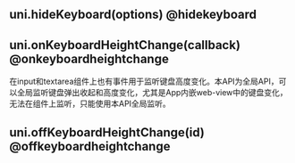 ## uni.hideKeyboard(options) @hidekeyboard

<!-- UTSAPIJSON.hideKeyboard.description -->

<!-- UTSAPIJSON.hideKeyboard.compatibility -->

<!-- UTSAPIJSON.hideKeyboard.param -->

<!-- UTSAPIJSON.hideKeyboard.returnValue -->

<!-- UTSAPIJSON.hideKeyboard.example -->

<!-- UTSAPIJSON.hideKeyboard.tutorial -->

## uni.onKeyboardHeightChange(callback) @onkeyboardheightchange

<!-- UTSAPIJSON.onKeyboardHeightChange.description -->

在input和textarea组件上也有事件用于监听键盘高度变化。本API为全局API，可以全局监听键盘弹出收起和高度变化，尤其是App内嵌web-view中的键盘变化，无法在组件上监听，只能使用本API全局监听。

<!-- UTSAPIJSON.onKeyboardHeightChange.compatibility -->

<!-- UTSAPIJSON.onKeyboardHeightChange.param -->

<!-- UTSAPIJSON.onKeyboardHeightChange.returnValue -->

<!-- UTSAPIJSON.onKeyboardHeightChange.example -->

<!-- UTSAPIJSON.onKeyboardHeightChange.tutorial -->

## uni.offKeyboardHeightChange(id) @offkeyboardheightchange

<!-- UTSAPIJSON.offKeyboardHeightChange.description -->

<!-- UTSAPIJSON.offKeyboardHeightChange.compatibility -->

<!-- UTSAPIJSON.offKeyboardHeightChange.param -->

<!-- UTSAPIJSON.offKeyboardHeightChange.returnValue -->

<!-- UTSAPIJSON.offKeyboardHeightChange.example -->

<!-- UTSAPIJSON.offKeyboardHeightChange.tutorial -->

<!-- UTSAPIJSON.general_type.name -->

<!-- UTSAPIJSON.general_type.param -->
